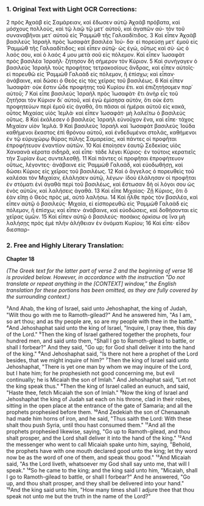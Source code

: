 ### 1. Original Text with Light OCR Corrections:

2 πρὸς Ἀχαὰβ εἰς Σαμάρειαν, καὶ ἔδωσεν αὐτῷ Ἀχαὰβ πρόβατα,
καὶ μόσχους πολλούς, καὶ τῷ λαῷ τῷ μετ᾿ αὐτοῦ, καὶ ἀγαπῶν αὐ-
τὸν τοῦ συναναβῆναι μετ᾿ αὐτοῦ εἰς Ῥαμμὼθ τῆς Γαλααδίτιδος.
3 Καὶ εἶπεν Ἀχαὰβ βασιλεὺς Ἰσραὴλ πρὸς Ἰωσαφὰτ βασιλέα Ἰού-
δα· εἰ πορεύσῃ μετ᾿ ἐμοῦ εἰς Ῥαμμὼθ τῆς Γαλααδίτιδος; καὶ
εἶπεν αὐτῷ· ὡς ἐγώ, οὕτως καὶ σὺ· ὡς ὁ λαός σου, καὶ ὁ λαός
4 μου μετὰ σοῦ εἰς πόλεμον. Καὶ εἶπεν Ἰωσαφὰτ πρὸς βασιλέα Ἰσραὴλ· ζήτησον δὴ σήμερον τὸν Κύριον.
5 Καὶ συνήγαγεν ὁ βασιλεὺς Ἰσραὴλ τοὺς προφήτας τετρακοσίους ἄνδρας, καὶ εἶπεν αὐτοῖς· εἰ πορευθῶ εἰς Ῥαμμὼθ Γαλαὰδ εἰς πόλεμον, ἢ ἐπίσχω; καὶ εἶπαν· ἀνάβαινε, καὶ δώσει ὁ Θεὸς εἰς τὰς χεῖρας τοῦ βασιλέως.
6 Καὶ εἶπεν Ἰωσαφὰτ· οὐκ ἔστιν ὧδε προφήτης τοῦ Κυρίου ἔτι. καὶ ἐπιζητήσομεν παρ᾿ αὐτοῦ;
7 Καὶ εἶπε βασιλεὺς Ἰσραὴλ πρὸς Ἰωσαφὰτ· ἔτι ἀνὴρ εἷς τοῦ ζητῆσαι τὸν Κύριον δι᾿ αὐτοῦ, καὶ ἐγὼ ἐμίσησα αὐτόν, ὅτι οὐκ ἔστι προφητεύων περὶ ἐμοῦ εἰς ἀγαθά, ὅτι πᾶσαι αἱ ἡμέραι αὐτοῦ εἰς κακά, οὗτος Μιχαίας υἱὸς Ἰεμλὰ· καὶ εἶπεν Ἰωσαφὰτ· μὴ λαλεῖτω ὁ βασιλεὺς οὕτως.
8 Καὶ ἐκάλεσεν ὁ βασιλεὺς Ἰσραὴλ εὐνοῦχον ἕνα, καὶ εἶπε· τάχος Μιχαίαν υἱὸν Ἰεμλά.
9 Καὶ βασιλεὺς Ἰσραὴλ καὶ Ἰωσαφὰτ βασιλεὺς Ἰούδα καθήμενοι ἕκαστος ἐπὶ θρόνου αὐτοῦ, καὶ ἐνδεδυμένοι στολάς, καθήμενοι ἐν τῷ εὐρυχώρῳ θύρας πύλης Σαμαρείας, καὶ πάντες οἱ προφῆται ἐπροφήτευον ἐναντίον αὐτῶν.
10 Καὶ ἐποίησεν ἑαυτῷ Σεδεκίας υἱὸς Χαναανὰ κέρατα σιδηρᾶ, καὶ εἶπε· τάδε λέγει Κύριος· ἐν τούτοις κερατιεῖς τὴν Συρίαν ἕως συντελεσθῇ.
11 Καὶ πάντες οἱ προφῆται ἐπροφήτευον οὕτως, λέγοντες· ἀνάβαινε εἰς Ῥαμμὼθ Γαλαάδ, καὶ εὐοδωθήσῃ, καὶ δώσει Κύριος εἰς χεῖρας τοῦ βασιλέως.
12 Καὶ ὁ ἄγγελος ὁ πορευθεὶς τοῦ καλέσαι τὸν Μιχαίαν, ἐλάλησεν αὐτῷ, λέγων· ἰδοὺ ἐλάλησαν οἱ προφῆται ἐν στόματι ἑνὶ ἀγαθὰ περὶ τοῦ βασιλέως, καὶ ἔστωσαν δὴ οἱ λόγοι σου ὡς ἑνὸς αὐτῶν, καὶ λαλήσεις ἀγαθά.
13 Καὶ εἶπε Μιχαίας· Ζῇ Κύριος, ὅτι ὃ ἐὰν εἴπῃ ὁ Θεὸς πρὸς μέ, αὐτὸ λαλήσω.
14 Καὶ ἦλθε πρὸς τὸν βασιλέα, καὶ εἶπεν αὐτῷ ὁ βασιλεύς· Μιχαία, εἰ εἰσπορευθῶ εἰς Ῥαμμὼθ Γαλαὰδ εἰς πόλεμον, ἢ ἐπίσχω; καὶ εἶπεν· ἀνάβαινε, καὶ εὐοδώσεις, καὶ δοθήσονται εἰς χεῖρας ὑμῶν.
15 Καὶ εἶπεν αὐτῷ ὁ βασιλεύς· ποσάκις ὁρκίσω σε ἵνα μὴ λαλήσῃς πρὸς ἐμὲ πλὴν ἀλήθειαν ἐν ὀνόματι Κυρίου;
16 Καὶ εἶπε· εἶδον διεσπαρ-

### 2. Free and Highly Literary Translation:

**Chapter 18**

*(The Greek text for the latter part of verse 2 and the beginning of verse 16 is provided below. However, in accordance with the instruction "Do not translate or repeat anything in the [CONTEXT] window," the English translation for these portions has been omitted, as they are fully covered by the surrounding context.)*

³And Ahab, the king of Israel, said unto Jehoshaphat, the king of Judah, "Wilt thou go with me to Ramoth-gilead?" And he answered him, "As I am, so art thou; and as thy people are, so are my people with thee in the battle."
⁴And Jehoshaphat said unto the king of Israel, "Inquire, I pray thee, this day of the Lord."
⁵Then the king of Israel gathered together the prophets, four hundred men, and said unto them, "Shall I go to Ramoth-gilead to battle, or shall I forbear?" And they said, "Go up; for God shall deliver it into the hand of the king."
⁶And Jehoshaphat said, "Is there not here a prophet of the Lord besides, that we might inquire of him?"
⁷Then the king of Israel said unto Jehoshaphat, "There is yet one man by whom we may inquire of the Lord, but I hate him; for he prophesieth not good concerning me, but evil continually; he is Micaiah the son of Imlah." And Jehoshaphat said, "Let not the king speak thus."
⁸Then the king of Israel called an eunuch, and said, "Haste thee, fetch Micaiah the son of Imlah."
⁹Now the king of Israel and Jehoshaphat the king of Judah sat each on his throne, clad in their robes, sitting in the open place at the entrance of the gate of Samaria; and all the prophets prophesied before them.
¹⁰And Zedekiah the son of Chenaanah had made him horns of iron, and he said, "Thus saith the Lord: With these shalt thou push Syria, until thou hast consumed them."
¹¹And all the prophets prophesied likewise, saying, "Go up to Ramoth-gilead, and thou shalt prosper, and the Lord shall deliver it into the hand of the king."
¹²And the messenger who went to call Micaiah spake unto him, saying, "Behold, the prophets have with one mouth declared good unto the king; let thy word now be as the word of one of them, and speak thou good."
¹³And Micaiah said, "As the Lord liveth, whatsoever my God shall say unto me, that will I speak."
¹⁴So he came to the king; and the king said unto him, "Micaiah, shall I go to Ramoth-gilead to battle, or shall I forbear?" And he answered, "Go up, and thou shalt prosper, and they shall be delivered into your hand."
¹⁵And the king said unto him, "How many times shall I adjure thee that thou speak not unto me but the truth in the name of the Lord?"